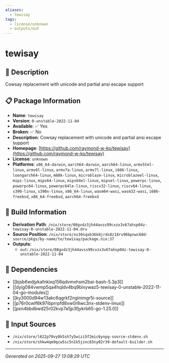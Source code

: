 ```yaml
---
aliases:
  - tewisay
tags:
  - license/unknown
  - outputs/out
---
```


# tewisay

## 📝 Description

Cowsay replacement with unicode and partial ansi escape support

## 📋 Package Information

- **Name**: `tewisay`
- **Version**: `0-unstable-2022-11-04`
- **Available**: ✅ Yes
- **Broken**: ✅ No
- **Description**: Cowsay replacement with unicode and partial ansi escape support
- **Homepage**: [https://github.com/raymond-w-ko/tewisay](https://github.com/raymond-w-ko/tewisay)
- **License**: `unknown`
- **Platforms**: `x86_64-darwin`, `aarch64-darwin`, `aarch64-linux`, `armv5tel-linux`, `armv6l-linux`, `armv7a-linux`, `armv7l-linux`, `i686-linux`, `loongarch64-linux`, `m68k-linux`, `microblaze-linux`, `microblazeel-linux`, `mips-linux`, `mips64-linux`, `mips64el-linux`, `mipsel-linux`, `powerpc-linux`, `powerpc64-linux`, `powerpc64le-linux`, `riscv32-linux`, `riscv64-linux`, `s390-linux`, `s390x-linux`, `x86_64-linux`, `wasm64-wasi`, `wasm32-wasi`, `i686-freebsd`, `x86_64-freebsd`, `aarch64-freebsd`

## 🔧 Build Information

- **Derivation Path**: `/nix/store/08gvdz3jh44avss99cxzx3v67ahsp04z-tewisay-0-unstable-2022-11-04.drv`
- **Source Position**: `/nix/store/ns30sqxb36k8jrds8z18rv96bpnwc60d-source/pkgs/by-name/te/tewisay/package.nix:37`
- **Outputs**:
  - `out`:  `/nix/store/08gvdz3jh44avss99cxzx3v67ahsp04z-tewisay-0-unstable-2022-11-04`

## 🔗 Dependencies

- [[bjsb6wdjykafnkixq156qdvmxhsm2bai-bash-5.3p3]]
- [[dyig084vwmp5qa4hqldv4bq9blxywaz5-tewisay-0-unstable-2022-11-04-go-modules]]
- [[ky3000d94w13akc6qgrkf2nginimgr5i-source]]
- [[p76r0cwlf6k97ibprrpfd8xw0r8wc3nx-stdenv-linux]]
- [[pxn4bbdbwd25r02kvp7a1jp3fjykrb65-go-1.25.0]]

## 📁 Input Sources

- `/nix/store/l622p70vy8k5sh7y5wizi5f2mic6ynpg-source-stdenv.sh`
- `/nix/store/shkw4qm9qcw5sc5n1k5jznc83ny02r39-default-builder.sh`

---
*Generated on 2025-09-27 13:08:29 UTC*
